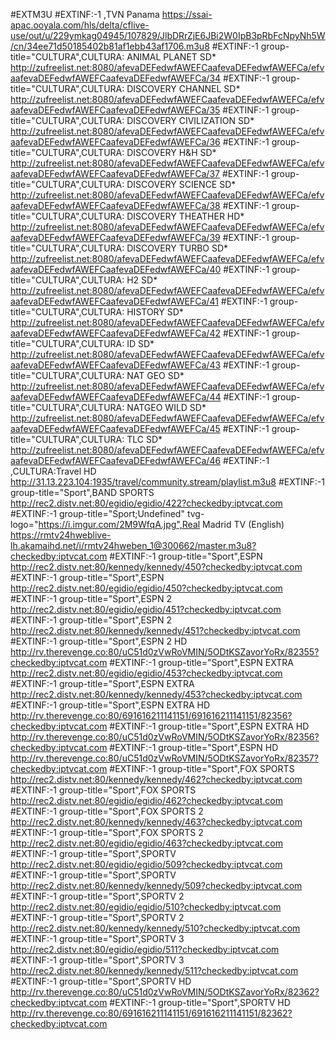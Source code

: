 #EXTM3U
#EXTINF:-1 ,TVN Panama
https://ssai-apac.ooyala.com/hls/delta/cflive-use/out/u/229ymkag04945/107829/JlbDRrZjE6JBi2W0IpB3pRbFcNpyNh5W/cn/34ee71d50185402b81af1ebb43af1706.m3u8
#EXTINF:-1 group-title="CULTURA",CULTURA: ANIMAL PLANET SD*
http://zufreelist.net:8080/afevaDEFedwfAWEFCaafevaDEFedwfAWEFCa/efvaafevaDEFedwfAWEFCaafevaDEFedwfAWEFCa/34
#EXTINF:-1 group-title="CULTURA",CULTURA: DISCOVERY CHANNEL SD*
http://zufreelist.net:8080/afevaDEFedwfAWEFCaafevaDEFedwfAWEFCa/efvaafevaDEFedwfAWEFCaafevaDEFedwfAWEFCa/35
#EXTINF:-1 group-title="CULTURA",CULTURA: DISCOVERY CIVILIZATION SD*
http://zufreelist.net:8080/afevaDEFedwfAWEFCaafevaDEFedwfAWEFCa/efvaafevaDEFedwfAWEFCaafevaDEFedwfAWEFCa/36
#EXTINF:-1 group-title="CULTURA",CULTURA: DISCOVERY H&H SD*
http://zufreelist.net:8080/afevaDEFedwfAWEFCaafevaDEFedwfAWEFCa/efvaafevaDEFedwfAWEFCaafevaDEFedwfAWEFCa/37
#EXTINF:-1 group-title="CULTURA",CULTURA: DISCOVERY SCIENCE SD*
http://zufreelist.net:8080/afevaDEFedwfAWEFCaafevaDEFedwfAWEFCa/efvaafevaDEFedwfAWEFCaafevaDEFedwfAWEFCa/38
#EXTINF:-1 group-title="CULTURA",CULTURA: DISCOVERY THEATHER HD*
http://zufreelist.net:8080/afevaDEFedwfAWEFCaafevaDEFedwfAWEFCa/efvaafevaDEFedwfAWEFCaafevaDEFedwfAWEFCa/39
#EXTINF:-1 group-title="CULTURA",CULTURA: DISCOVERY TURBO SD*
http://zufreelist.net:8080/afevaDEFedwfAWEFCaafevaDEFedwfAWEFCa/efvaafevaDEFedwfAWEFCaafevaDEFedwfAWEFCa/40
#EXTINF:-1 group-title="CULTURA",CULTURA: H2 SD*
http://zufreelist.net:8080/afevaDEFedwfAWEFCaafevaDEFedwfAWEFCa/efvaafevaDEFedwfAWEFCaafevaDEFedwfAWEFCa/41
#EXTINF:-1 group-title="CULTURA",CULTURA: HISTORY SD*
http://zufreelist.net:8080/afevaDEFedwfAWEFCaafevaDEFedwfAWEFCa/efvaafevaDEFedwfAWEFCaafevaDEFedwfAWEFCa/42
#EXTINF:-1 group-title="CULTURA",CULTURA: ID SD*
http://zufreelist.net:8080/afevaDEFedwfAWEFCaafevaDEFedwfAWEFCa/efvaafevaDEFedwfAWEFCaafevaDEFedwfAWEFCa/43
#EXTINF:-1 group-title="CULTURA",CULTURA: NAT GEO SD*
http://zufreelist.net:8080/afevaDEFedwfAWEFCaafevaDEFedwfAWEFCa/efvaafevaDEFedwfAWEFCaafevaDEFedwfAWEFCa/44
#EXTINF:-1 group-title="CULTURA",CULTURA: NATGEO WILD  SD*
http://zufreelist.net:8080/afevaDEFedwfAWEFCaafevaDEFedwfAWEFCa/efvaafevaDEFedwfAWEFCaafevaDEFedwfAWEFCa/45
#EXTINF:-1 group-title="CULTURA",CULTURA: TLC SD*
http://zufreelist.net:8080/afevaDEFedwfAWEFCaafevaDEFedwfAWEFCa/efvaafevaDEFedwfAWEFCaafevaDEFedwfAWEFCa/46
#EXTINF:-1 ,CULTURA:Travel HD
http://31.13.223.104:1935/travel/community.stream/playlist.m3u8
#EXTINF:-1 group-title="Sport",BAND SPORTS
http://rec2.distv.net:80/egidio/egidio/422?checkedby:iptvcat.com
#EXTINF:-1 group-title="Sport;Undefined" tvg-logo="https://i.imgur.com/2M9WfqA.jpg",Real Madrid TV (English)
https://rmtv24hweblive-lh.akamaihd.net/i/rmtv24hweben_1@300662/master.m3u8?checkedby:iptvcat.com
#EXTINF:-1 group-title="Sport",ESPN
http://rec2.distv.net:80/kennedy/kennedy/450?checkedby:iptvcat.com
#EXTINF:-1 group-title="Sport",ESPN
http://rec2.distv.net:80/egidio/egidio/450?checkedby:iptvcat.com
#EXTINF:-1 group-title="Sport",ESPN 2
http://rec2.distv.net:80/egidio/egidio/451?checkedby:iptvcat.com
#EXTINF:-1 group-title="Sport",ESPN 2
http://rec2.distv.net:80/kennedy/kennedy/451?checkedby:iptvcat.com
#EXTINF:-1 group-title="Sport",ESPN 2 HD
http://rv.therevenge.co:80/uC51d0zVwRoVMIN/5ODtKSZavorYoRx/82355?checkedby:iptvcat.com
#EXTINF:-1 group-title="Sport",ESPN EXTRA
http://rec2.distv.net:80/egidio/egidio/453?checkedby:iptvcat.com
#EXTINF:-1 group-title="Sport",ESPN EXTRA
http://rec2.distv.net:80/kennedy/kennedy/453?checkedby:iptvcat.com
#EXTINF:-1 group-title="Sport",ESPN EXTRA HD
http://rv.therevenge.co:80/691616211141151/691616211141151/82356?checkedby:iptvcat.com
#EXTINF:-1 group-title="Sport",ESPN EXTRA HD
http://rv.therevenge.co:80/uC51d0zVwRoVMIN/5ODtKSZavorYoRx/82356?checkedby:iptvcat.com
#EXTINF:-1 group-title="Sport",ESPN HD
http://rv.therevenge.co:80/uC51d0zVwRoVMIN/5ODtKSZavorYoRx/82357?checkedby:iptvcat.com
#EXTINF:-1 group-title="Sport",FOX SPORTS
http://rec2.distv.net:80/kennedy/kennedy/462?checkedby:iptvcat.com
#EXTINF:-1 group-title="Sport",FOX SPORTS
http://rec2.distv.net:80/egidio/egidio/462?checkedby:iptvcat.com
#EXTINF:-1 group-title="Sport",FOX SPORTS 2
http://rec2.distv.net:80/kennedy/kennedy/463?checkedby:iptvcat.com
#EXTINF:-1 group-title="Sport",FOX SPORTS 2
http://rec2.distv.net:80/egidio/egidio/463?checkedby:iptvcat.com
#EXTINF:-1 group-title="Sport",SPORTV
http://rec2.distv.net:80/egidio/egidio/509?checkedby:iptvcat.com
#EXTINF:-1 group-title="Sport",SPORTV
http://rec2.distv.net:80/kennedy/kennedy/509?checkedby:iptvcat.com
#EXTINF:-1 group-title="Sport",SPORTV 2
http://rec2.distv.net:80/egidio/egidio/510?checkedby:iptvcat.com
#EXTINF:-1 group-title="Sport",SPORTV 2
http://rec2.distv.net:80/kennedy/kennedy/510?checkedby:iptvcat.com
#EXTINF:-1 group-title="Sport",SPORTV 3
http://rec2.distv.net:80/egidio/egidio/511?checkedby:iptvcat.com
#EXTINF:-1 group-title="Sport",SPORTV 3
http://rec2.distv.net:80/kennedy/kennedy/511?checkedby:iptvcat.com
#EXTINF:-1 group-title="Sport",SPORTV HD
http://rv.therevenge.co:80/uC51d0zVwRoVMIN/5ODtKSZavorYoRx/82362?checkedby:iptvcat.com
#EXTINF:-1 group-title="Sport",SPORTV HD
http://rv.therevenge.co:80/691616211141151/691616211141151/82362?checkedby:iptvcat.com
